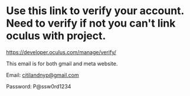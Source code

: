 # **Use this link to verify your account. Need to verify if not you can't link oculus with project.**


https://developer.oculus.com/manage/verify/

This email is for both gmail and meta website.

Email: citilandnyp@gmail.com

Password: P@ssw0rd1234
